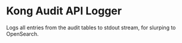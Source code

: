 # Kong Audit API Logger

Logs all entries from the audit tables to stdout stream, for slurping to OpenSearch.
